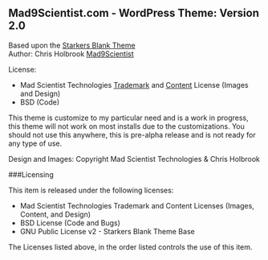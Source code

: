 ## Mad9Scientist.com - WordPress Theme: Version 2.0

Based upon the [Starkers Blank Theme](https://github.com/viewportindustries/starkers)  
Author: Chris Holbrook [Mad9Scientist](http://mad9scientist.com)  

License: 
* Mad Scientist Technologies [Trademark](http://madscitech.com/about/trademarks/) and [Content](http://madscitech.com/about/license/) License (Images and Design)
* BSD (Code)

This theme is customize to my particular need and is a work in progress, this theme will not work on most installs due to the customizations. You should not use this anywhere, this is pre-alpha release and is not ready for any type of use.

Design and Images: Copyright Mad Scientist Technologies & Chris Holbrook

###Licensing

This item is released under the following licenses:

* Mad Scientist Technologies Trademark and Content Licenses (Images, Content, and Design)
* BSD License (Code and Bugs)
* GNU Public License v2 - Starkers Blank Theme Base


The Licenses listed above, in the order listed controls the use of this item.
